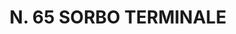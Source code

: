---
title: "N. 65 SORBO TERMINALE"
plant-name: "N. 65"
plant-number: "065"
plant-xml: "/assets/xml/plant065.xml"
plant-img1: "/assets/img/plant065_verso.jpg"
plant-img2: "/assets/img/plant065.jpg"
plant-title: "N. 65 SORBO TERMINALE"
plant-taxon-link: ""
plant-taxon-link: ""
layout: single-xml
---